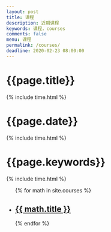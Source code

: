 ```yaml
---
layout: post
title: 课程
description: 近期课程
keywords: 课程，courses
comments: false
menu: 课程
permalink: /courses/
deadline: 2020-02-23 08:00:00
---
```


<h1>{{page.title}}</h1>
{% include time.html %}
<h1>{{page.date}}</h1>
{% include time.html %}
<h1>{{page.keywords}}</h1>
{% include time.html %}

<ul class="listing">
{% for math in site.courses %}
    <li class="listing-item">
        <a href="{{ site.url }}{{ math.url }}">
        	<h2>{{ math.title }}</h2> 
        	<div id="countdown18" class="ClassyCountdownDemo"></div>
        </a>	
    </li>
{% endfor %}
</ul>

